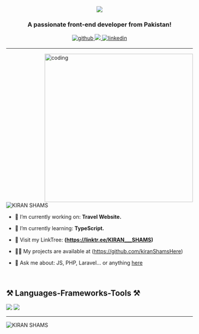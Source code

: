 <h1 align="center">
    <img src="https://readme-typing-svg.herokuapp.com/?font=Poppins&size=35&center=true&vCenter=true&width=500&height=70&duration=4000&lines=Hey+There!+👋;+I'm+KIRAN+SHAMS!;" />
</h1>
<h3 align="center">A passionate front-end developer from Pakistan!</h3>

<div align="center">
<a href="https://github.com/kiranShamsHere" target="_blank">
<img src=https://img.shields.io/badge/github-%2324292e.svg?&style=for-the-badge&logo=github&logoColor=white alt=github style="margin-bottom: 5px;" />
</a>
<!-- <a href="https://twitter.com/devabdulrehman" target="_blank">
<img src=https://img.shields.io/badge/twitter-%2300acee.svg?&style=for-the-badge&logo=twitter&logoColor=white alt=twitter style="margin-bottom: 5px;" />
</a> -->
<!-- <a href="https://dev.to/abdulrehman0" target="_blank">
<img src=https://img.shields.io/badge/dev.to-%2308090A.svg?&style=for-the-badge&logo=dev.to&logoColor=white alt=devto style="margin-bottom: 5px;" />
</a> -->
<a href="mailto:kiranshamsdhiloo@gmail.com">
<img src="https://img.shields.io/badge/Gmail-333333?style=for-the-badge&logo=gmail&logoColor=red" />
</a>
<a href="https://www.linkedin.com/in/kiranshams/" target="_blank">
<img src=https://img.shields.io/badge/linkedin-%231E77B5.svg?&style=for-the-badge&logo=linkedin&logoColor=white alt=linkedin style="margin-bottom: 5px;" />
</a>
<!-- <a href="https://www.youtube.com/channel/uc0u-cjmrinc6i3gb1dok0wa" target="_blank">
<img src=https://img.shields.io/badge/youtube-%23000000.svg?&style=for-the-badge&logo=youtube&logoColor=white alt=youtube style="margin-bottom: 5px;" />
</a>   -->
</div>  
<hr/>
<img align="right" alt="coding" width="400" src="https://cdn.dribbble.com/users/4055494/screenshots/15215756/media/d2b66c4ca0192aa26d103448b3d1518b.gif">

<p align="left"> <img src="https://komarev.com/ghpvc/?username=kiranShamsHere&label=Visitors:&color=007a02&style=plastic" alt="KIRAN SHAMS" /> </p>

- 🔭 I’m currently working on: **Travel Website.**

- 🌱 I’m currently learning: **TypeScript.**

- 🤝 Visit my LinkTree: **(https://linktr.ee/KIRAN___SHAMS)**

- 👨‍💻 My projects are available at (https://github.com/kiranShamsHere)

- 💬 Ask me about: JS, PHP, Laravel... or anything [here](https://github.com/kiranShamsHere/kiranShamsHere/issues)

<br/>
<h2>⚒️ Languages-Frameworks-Tools ⚒️</h2>
<div>
    <img src="https://skillicons.dev/icons?i=bootstrap,html,css,vscode,github,git" />
    <img src="https://skillicons.dev/icons?i=javascript,mysql,php,laravel" /><br>
</div>
<hr/>

<p><img align="center" src="https://github-readme-streak-stats.herokuapp.com/?user=kiranShamsHere&theme=dark" alt="KIRAN SHAMS" /></p>
